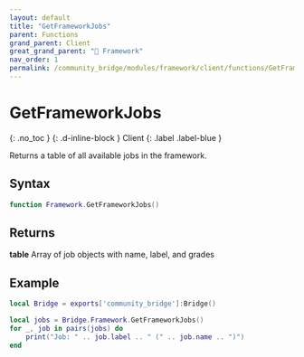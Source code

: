 ```yaml
---
layout: default
title: "GetFrameworkJobs"
parent: Functions
grand_parent: Client
great_grand_parent: "🧩 Framework"
nav_order: 1
permalink: /community_bridge/modules/framework/client/functions/GetFrameworkJobs/
---
```


# GetFrameworkJobs
{: .no_toc }
{: .d-inline-block }
Client
{: .label .label-blue }

Returns a table of all available jobs in the framework.

## Syntax

```lua
function Framework.GetFrameworkJobs()
```

## Returns

**table**
Array of job objects with name, label, and grades

## Example

```lua
local Bridge = exports['community_bridge']:Bridge()

local jobs = Bridge.Framework.GetFrameworkJobs()
for _, job in pairs(jobs) do
    print("Job: " .. job.label .. " (" .. job.name .. ")")
end
```
